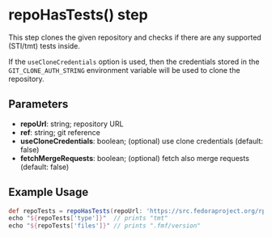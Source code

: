 # repoHasTests() step

This step clones the given repository and checks if there are any supported (STI/tmt) tests inside.

If the `useCloneCredentials` option is used, then the credentials stored in the `GIT_CLONE_AUTH_STRING`
environment variable will be used to clone the repository.

## Parameters

* **repoUrl**: string; repository URL
* **ref**: string; git reference
* **useCloneCredentials**: boolean; (optional) use clone credentials (default: false)
* **fetchMergeRequests**: boolean; (optional) fetch also merge requests (default: false)

## Example Usage

```groovy
def repoTests = repoHasTests(repoUrl: 'https://src.fedoraproject.org/rpms/tmt.git', ref: 'e2d36dbb871c9faf9dae3d85c3ec8ed993a37f5c')
echo "${repoTests['type']}"  // prints "tmt"
echo "${repoTests['files']}" // prints ".fmf/version"
```
